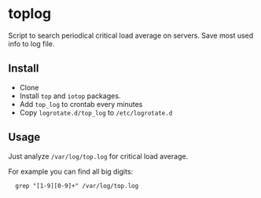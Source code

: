 # toplog
Script to search periodical critical load average on servers. Save most used info to log file.

## Install

* Clone
* Install `top` and `iotop` packages.
* Add `top_log` to crontab every minutes
* Copy `logrotate.d/top_log` to `/etc/logrotate.d`

## Usage

Just analyze `/var/log/top.log` for critical load average.

For example you can find all big digits:

```
  grep "[1-9][0-9]+" /var/log/top.log
```
